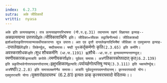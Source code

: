 ```yaml
---
index:  6.2.73
sutra:  अके जीविकार्थे
vritti:  nyasa
---
```


`अके इति प्रत्ययग्रहणम्। तत्र प्रत्ययग्रहणपरिभाषया (नी.प.वृ.31) तदन्तस्य ग्रहणं विज्ञायत इत्याह--`अकप्रत्ययान्त उत्तरपदे` इति। `जीविकावाचिनि` इति। जीविका=जीवकः तद्वाचिनीत्यर्थः। जीविकाशब्दो ह्यर्शआदेराकृतिगणत्वान्मत्वर्थीयाकारान्तः सूत्र उपात्तः। अत एव वृत्तौ दन्तलेखनादिभिर्येषां जीविका त एवमुच्यन्त इत्याह--`दन्तलेखलः` इति। लिकेर्ण्वुल्, षष्ठीसमासः। षष्ठी पुनः `कर्तृकर्मणोः कृति` (2.3.65) इति कर्मणि। `अवस्करशोधकः` इति। `शुध शौचकर्मणि` (धा.पा.1191) झ्र्`शौचे`--धा.पा.ट इत्यस्माण्ण्यन्ताण्ण्वुल्। `रमणीयकारकः` इत्यत्रापि करोतेः।
`रमणीयकर्त्ता` इति। पूर्ववत् समासः। अत्र `गतिकारकोपपदात् कृत्` (6.2.139) इति प्रकृतिभावेनोत्तरपदमन्तोदात्तम्। `इक्षुभक्षिकाम्` इत्यादि। `पर्यायर्हणोत्पत्तिषु ण्वच्` (3.3.111) इति भक्षयतेर्ण्वुच्। अत्र `षष्ठी` (2.2.8) इति समासलक्षणेनैव समासः। अत्रापि पूर्ववदुत्तरपदमन्तोदात्तम्। कृत्स्वरापवादो योगः। एवमुत्तरत्रापि योगाः।
`युक्तारोह्यादयश्च` (6.2.81) इत्यतः प्राक् कृत्स्वरापवादो वेदितव्यः।।

